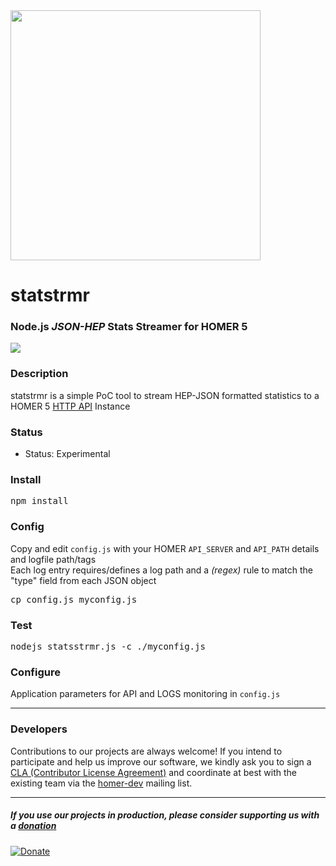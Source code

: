 <img src="https://i.imgur.com/scqdu3p.png" width="400">

# statstrmr
### Node.js _JSON-HEP_ Stats Streamer for HOMER 5

<img src="http://i.imgur.com/74Gswvq.gif" />

### Description

statstrmr is a simple PoC tool to stream HEP-JSON formatted statistics to a HOMER 5 [HTTP API](https://github.com/sipcapture/homer/wiki/Example%3A-CustomStats) Instance

### Status

* Status: Experimental

### Install
<pre>
npm install
</pre>

### Config
Copy and edit ```config.js``` with your HOMER ```API_SERVER``` and ```API_PATH``` details and logfile path/tags<br>
Each log entry requires/defines a log path and a _(regex)_ rule to match the "type" field from each JSON object
<pre>
cp config.js myconfig.js
</pre>

### Test
<pre>
nodejs statsstrmr.js -c ./myconfig.js
</pre>

### Configure
Application parameters for API and LOGS monitoring in ```config.js```




---------

### Developers
Contributions to our projects are always welcome! If you intend to participate and help us improve our software, we kindly ask you to sign a [CLA (Contributor License Agreement)](http://cla.qxip.net) and coordinate at best with the existing team via the [homer-dev](http://groups.google.com/group/homer-dev) mailing list.


----------


##### If you use our projects in production, please consider supporting us with a [donation](https://www.paypal.com/cgi-bin/webscr?cmd=_donations&business=donation%40sipcapture%2eorg&lc=US&item_name=SIPCAPTURE&no_note=0&currency_code=EUR&bn=PP%2dDonationsBF%3abtn_donateCC_LG%2egif%3aNonHostedGuest)

[![Donate](https://www.paypalobjects.com/en_US/i/btn/btn_donateCC_LG.gif)](https://www.paypal.com/cgi-bin/webscr?cmd=_donations&business=donation%40sipcapture%2eorg&lc=US&item_name=SIPCAPTURE&no_note=0&currency_code=EUR&bn=PP%2dDonationsBF%3abtn_donateCC_LG%2egif%3aNonHostedGuest)



